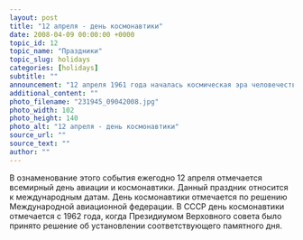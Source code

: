 ```yaml
---
layout: post
title: "12 апреля - день космонавтики"
date: 2008-04-09 00:00:00 +0000
topic_id: 12
topic_name: "Праздники"
topic_slug: holidays
categories: [holidays]
subtitle: ""
announcement: "12 апреля 1961 года началась космическая эра человечества. В этот день Юрием Гагариным был совершен первый в истории орбитальный полет вокруг Земли."
additional_content: ""
photo_filename: "231945_09042008.jpg"
photo_width: 102
photo_height: 140
photo_alt: "12 апреля - день космонавтики"
source_url: ""
source_text: ""
author: ""
---
```

В ознаменование этого события ежегодно 12 апреля отмечается всемирный день авиации и космонавтики. Данный праздник относится к международным датам. День космонавтики отмечается по решению Международной авиационной федерации. В СССР день космонавтики отмечается с 1962 года, когда Президиумом Верховного совета было принято решение об установлении соответствующего памятного дня.
